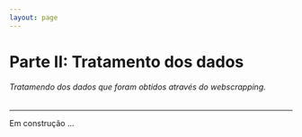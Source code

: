```yaml
---
layout: page
---
```


# Parte II: Tratamento dos dados
###### Tratamendo dos dados que foram obtidos através do webscrapping.
---

Em construção ...